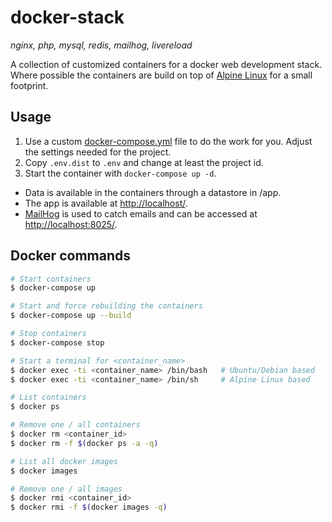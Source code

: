 # docker-stack

*nginx, php, mysql, redis, mailhog, livereload*

A collection of customized containers for a docker web development stack. Where possible the containers are build on top of [Alpine Linux](http://alpinelinux.org/) for a small footprint.

## Usage

1. Use a custom [docker-compose.yml](docker-compose.yml) file to do the work for you. Adjust the settings needed for the project.
2. Copy `.env.dist` to `.env` and change at least the project id.
3. Start the container with `docker-compose up -d`.

- Data is available in the containers through a datastore in /app.
- The app is available at [http://localhost/](http://localhost/).
- [MailHog](https://github.com/mailhog/MailHog) is used to catch emails and can be accessed at [http://localhost:8025/](http://localhost:8025/).

## Docker commands

```bash
# Start containers
$ docker-compose up

# Start and force rebuilding the containers
$ docker-compose up --build

# Stop containers
$ docker-compose stop

# Start a terminal for <container_name>
$ docker exec -ti <container_name> /bin/bash   # Ubuntu/Debian based
$ docker exec -ti <container_name> /bin/sh     # Alpine Linux based

# List containers
$ docker ps

# Remove one / all containers
$ docker rm <container_id>
$ docker rm -f $(docker ps -a -q)

# List all docker images
$ docker images

# Remove one / all images
$ docker rmi <container_id>
$ docker rmi -f $(docker images -q)
```
